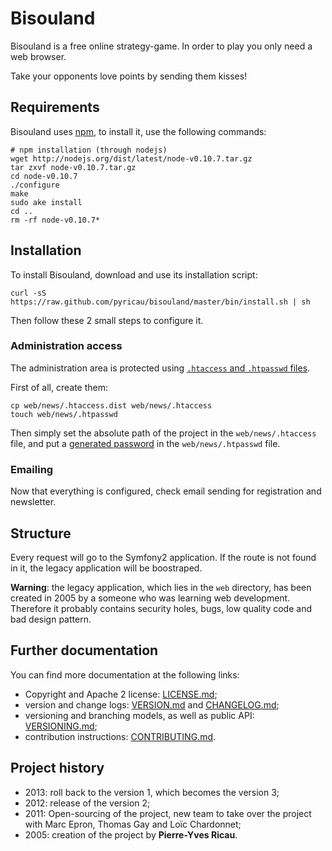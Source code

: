 # Bisouland

Bisouland is a free online strategy-game. In order to play you only need a
web browser.

Take your opponents love points by sending them kisses!

## Requirements

Bisouland uses [npm](https://npmjs.org/), to install it, use the following commands:

    # npm installation (through nodejs)
    wget http://nodejs.org/dist/latest/node-v0.10.7.tar.gz
    tar zxvf node-v0.10.7.tar.gz
    cd node-v0.10.7
    ./configure
    make
    sudo ake install
    cd ..
    rm -rf node-v0.10.7*

## Installation

To install Bisouland, download and use its installation script:

    curl -sS  https://raw.github.com/pyricau/bisouland/master/bin/install.sh | sh

Then follow these 2 small steps to configure it.

### Administration access

The administration area is protected using
[`.htaccess` and `.htpasswd` files](http://weavervsworld.com/docs/other/passprotect.html).

First of all, create them:

    cp web/news/.htaccess.dist web/news/.htaccess
    touch web/news/.htpasswd

Then simply set the absolute path of the project in the `web/news/.htaccess`
file, and put a
[generated password](http://www.htaccesstools.com/htpasswd-generator/) in the
`web/news/.htpasswd` file.

### Emailing

Now that everything is configured, check email sending for registration and
newsletter.

## Structure

Every request will go to the Symfony2 application. If the route is not found
in it, the legacy application will be boostraped.

**Warning**: the legacy application, which lies in the `web` directory,
has been created in 2005 by a someone who was learning web development.
Therefore it probably contains security holes, bugs, low quality code
and bad design pattern.

## Further documentation

You can find more documentation at the following links:

* Copyright and Apache 2 license: [LICENSE.md](LICENSE.md);
* version and change logs: [VERSION.md](VERSION.md)
  and [CHANGELOG.md](CHANGELOG.md);
* versioning and branching models,
  as well as public API: [VERSIONING.md](VERSIONING.md);
* contribution instructions: [CONTRIBUTING.md](CONTRIBUTING.md).

## Project history

* 2013: roll back to the version 1, which becomes the version 3;
* 2012: release of the version 2;
* 2011: Open-sourcing of the project, new team to take over the project with
  Marc Epron, Thomas Gay and Loïc Chardonnet;
* 2005: creation of the project by **Pierre-Yves Ricau**.
